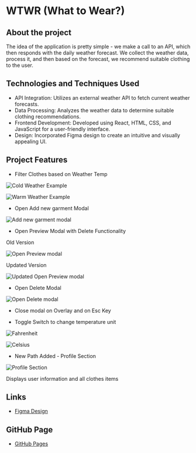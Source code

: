 # WTWR (What to Wear?)

## About the project

The idea of the application is pretty simple - we make a call to an API, which then responds with the daily weather forecast. We collect the weather data, process it, and then based on the forecast, we recommend suitable clothing to the user.

## Technologies and Techniques Used

- API Integration: Utilizes an external weather API to fetch current weather forecasts.
- Data Processing: Analyzes the weather data to determine suitable clothing recommendations.
- Frontend Development: Developed using React, HTML, CSS, and JavaScript for a user-friendly interface.
- Design: Incorporated Figma design to create an intuitive and visually appealing UI.

## Project Features

- Filter Clothes based on Weather Temp

![Cold Weather Example](screenshots/ColdWeatherExample.png)

![Warm Weather Example](screenshots/WarmWeatherExample.png)

- Open Add new garment Modal

![Add new garment modal](screenshots/AddItemModal.png)

- Open Preview Modal with Delete Functionality

Old Version

![Open Preview modal](screenshots/ItemCardModal.png)

Updated Version

![Updated Open Preview modal](screenshots/ItemModalWithDeleteFunctionality.png)

- Open Delete Modal

![Open Delete modal](screenshots/DeleteItemModal.png)

- Close modal on Overlay and on Esc Key

- Toggle Switch to change temperature unit

![Fahrenheit](screenshots/TemperatureF.png)

![Celsius](screenshots/TemperatureC.png)

- New Path Added - Profile Section

![Profile Section](screenshots/ProfileSection.png)

Displays user information and all clothes items

## Links

- [Figma Design](https://www.figma.com/file/DTojSwldenF9UPKQZd6RRb/Sprint-10%3A-WTWR)

## GitHub Page

- [GitHub Pages](https://pquaresma-94.github.io/se_project_react)
